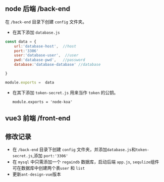 ## node 后端 /back-end

在 `/back-end` 目录下创建 `config` 文件夹。

- 在其下添加 `database.js`

```javascript
const data = {
    url:'database-host',  //host
    port:'3306'
    user:'database-user',  //user
    pwd:'database-pwd',   //password
    database:'database-database' //database

}

module.exports =  data
```

- 在其下添加 `token-secret.js` 用来当作 `token` 的公钥。

  ` module.exports = 'node-koa' `



## vue3 前端 /front-end
## 修改记录
- 在 `/back-end` 目录下创建 `config` 文件夹，并添加`database.js`和`token-secret.js`,添加 `port:'3306'`
- 在 `mysql` 中只需添加一个 `regaindb` 数据库，启动后端 `app.js`, `sequlize`组件可在数据库中创建两个表`user` 和 `list`
- 更新`ant-design-vue`版本








